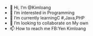 - 👋 Hi, I’m @Kimloang
- 👀 I’m interested in Programming
- 🌱 I’m currently learningC #,Java,PHP
- 💞️ I’m looking to collaborate on My own 
- 📫 How to reach me FB:Yen Kimloang

<!---
Kimloang/Kimloang is a ✨ special ✨ repository because its `README.md` (this file) appears on your GitHub profile.
You can click the Preview link to take a look at your changes.
--->
